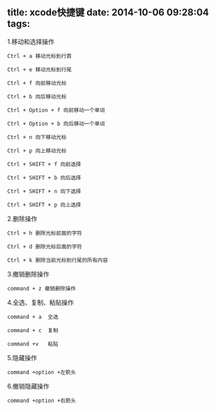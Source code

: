 title: xcode快捷键
date: 2014-10-06 09:28:04
tags:
---
1.移动和选择操作	Ctrl + a 移动光标到行首		Ctrl + e 移动光标到行尾		Ctrl + f 向前移动光标	Ctrl + b 向后移动光标	Ctrl + Option + f 向前移动一个单词 	Ctrl + Option + b 向后移动一个单词 	Ctrl + n 向下移动光标	Ctrl + p 向上移动光标	Ctrl + SHIFT + f 向前选择	Ctrl + SHIFT + b 向后选择 	Ctrl + SHIFT + n 向下选择 	Ctrl + SHIFT + p 向上选择2.删除操作	Ctrl + h 删除光标前面的字符	Ctrl + d 删除光标后面的字符	Ctrl + k 删除当前光标到行尾的所有内容  3.撤销删除操作	command + z 撤销删除操作4.全选、复制、粘贴操作			command + a  全选		command + c  复制			command +v   粘贴5.隐藏操作	command +option +左箭头6.撤销隐藏操作	command +option +右箭头
